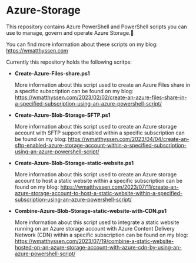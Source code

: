 # Azure-Storage
This repository contains Azure PowerShell and PowerShell scripts you can use to manage, govern and operate Azure Storage.🚀

You can find more information about these scripts on my blog: https://wmatthyssen.com

Currently this repository holds the following scritps:

- **Create-Azure-Files-share.ps1**

   More information about this script used to create an Azure Files share in a specific subscription can be found on my blog: https://wmatthyssen.com/2023/02/02/create-an-azure-files-share-in-a-specified-subscription-using-an-azure-powershell-script/

- **Create-Azure-Blob-Storage-SFTP.ps1**

   More information about this script used to create an Azure storage account with SFTP support enabled within a specific subscription can be found on my blog: https://wmatthyssen.com/2023/04/04/create-an-sftp-enabled-azure-storage-account-within-a-specified-subscription-using-an-azure-powershell-script/

- **Create-Azure-Blob-Storage-static-website.ps1**

   More information about this script used to create an Azure storage account to host a static website within a specific subscription can be found on my blog: https://wmatthyssen.com/2023/07/11/create-an-azure-storage-account-to-host-a-static-website-within-a-specified-subscription-using-an-azure-powershell-script/
  
- **Combine-Azure-Blob-Storage-static-website-with-CDN.ps1**

   More information about this script used to integrate a static website running on an Azure storage account with Azure Content Delivery Network (CDN) within a specific subscription can be found on my blog: https://wmatthyssen.com/2023/07/19/combine-a-static-website-hosted-on-an-azure-storage-account-with-azure-cdn-by-using-an-azure-powershell-script/
